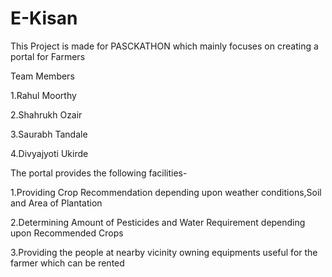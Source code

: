 # E-Kisan


This Project is made for PASCKATHON which mainly focuses on creating a portal for Farmers

Team Members



1.Rahul Moorthy


2.Shahrukh Ozair


3.Saurabh Tandale


4.Divyajyoti Ukirde


The portal provides the following facilities-


1.Providing Crop Recommendation depending upon weather conditions,Soil and Area of Plantation



2.Determining Amount of Pesticides and Water Requirement depending upon Recommended Crops



3.Providing the people at nearby vicinity owning equipments useful for the farmer which can be rented


